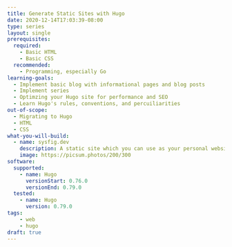```yaml
---
title: Generate Static Sites with Hugo
date: 2020-12-14T17:03:39-08:00
type: series
layout: single
prerequisites:
  required:
    - Basic HTML
    - Basic CSS
  recommended:
    - Programming, especially Go
learning-goals:
  - Implement basic blog with informational pages and blog posts
  - Implement series
  - Optimzing your Hugo site for performance and SEO
  - Learn Hugo's rules, conventions, and percuiliarities
out-of-scope:
  - Migrating to Hugo
  - HTML
  - CSS
what-you-will-build:
  - name: sysfig.dev
    description: A static site which you can use as your personal website and educational blog.
    image: https://picsum.photos/200/300
software:
  supported:
    - name: Hugo
      versionStart: 0.76.0
      versionEnd: 0.79.0
  tested:
    - name: Hugo
      version: 0.79.0
tags:
    - web
    - hugo
draft: true
---
```

